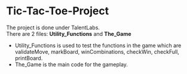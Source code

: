 # Tic-Tac-Toe-Project
The project is done under TalentLabs.\
There are 2 files: **Utility_Functions** and **The_Game**
- Utility_Functions is used to test the functions in the game which are validateMove, markBoard, winCombinations, checkWin, checkFull, printBoard.
- The_Game is the main code for the gameplay.
